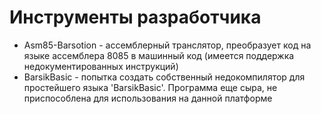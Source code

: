 # Инструменты разработчика #
- Asm85-Barsotion - ассемблерный транслятор, преобразует код на языке ассемблера 8085 в машинный код (имеется поддержка недокументированных инструкций)
- BarsikBasic - попытка создать собственный недокомпилятор для простейшего языка 'BarsikBasic'. Программа еще сыра, не приспособлена для использования на данной платформе
